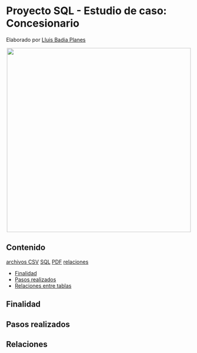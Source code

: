 # Proyecto SQL - Estudio de caso: Concesionario

Elaborado por [Lluis Badia Planes](https://github.com/lluis90badia/lbadialabwork)

<p align="center"><img src="https://www.google.es/url?sa=i&url=https%3A%2F%2Fwww.lawdonut.co.uk%2Fbusiness%2Fsector-specific-law%2Fused-car-dealer-legal-issues&psig=AOvVaw2YUgagA19N0EsW4pbI0c82&ust=1651243544839000&source=images&cd=vfe&ved=0CAwQjRxqFwoTCKCi3Ob_tvcCFQAAAAAdAAAAABAI" height="500"></p>

## Contenido

[archivos CSV](https://github.com/lluis90badia/projects/tree/main/proyecto_SQL_concesionario/archivos_csv)
[SQL](https://github.com/lluis90badia/projects/blob/main/proyecto_SQL_concesionario/concesionario.sql)
[PDF](https://github.com/lluis90badia/projects/blob/main/proyecto_SQL_concesionario/Proyecto_SQL_concesionario.pdf)
[relaciones](https://github.com/lluis90badia/projects/blob/main/proyecto_SQL_concesionario/comprov_relaciones_tablas.txt)

- [Finalidad](https://github.com/lluis90badia/projects/blob/main/proyecto_SQL_concesionario/README.md#finalidad)
- [Pasos realizados](https://github.com/lluis90badia/projects/blob/main/proyecto_SQL_concesionario/README.md#pasos-realizados)
- [Relaciones entre tablas](https://github.com/lluis90badia/projects/blob/main/proyecto_SQL_concesionario/README.md#relaciones)

## Finalidad



## Pasos realizados


## Relaciones
